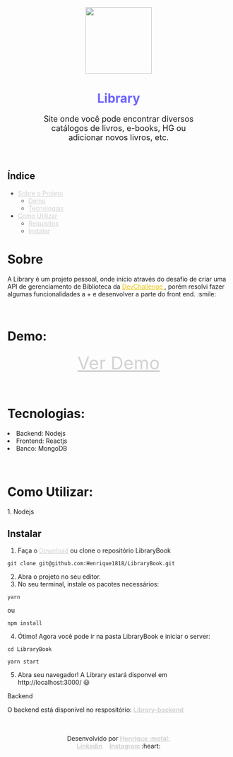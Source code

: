 <div align="center">

<img width="150" src="https://user-images.githubusercontent.com/56804642/92179213-a6030e80-ee1a-11ea-9ccd-4563564de66c.png" />

<h1 style="font-size: 28px; color: #6C63FF" >Library</h1>

<p style="
        max-width: 350px;
        text-align: center;
        font-size: 18px;
    ">
    Site onde você pode encontrar diversos catálogos de livros, e-books, HG ou adicionar novos livros, etc.
</p>
</div>

<br/>

<div>
    <h2>Índice</h2>
    <ul style="color: #444;">
        <li>
            <a href="#sobre" style="color: #D2D2D2">
                Sobre o Projeto
                <ul>
                    <li>
                        <a
                            href="#demo"
                            style="color: #D2D2D2"
                        >
                            Demo
                        </a>
                    </li>
                    <li>
                        <a 
                            style="color: #D2D2D2"         href="#techs"
                        >
                            Tecnologias
                        </a>
                    </li>
                </ul>
            </a>
        </li>
        <li>
            <a style="color: #D2D2D2" href="#como-usar">
                Como Utilizar
                <ul>
                    <li>
                        <a
                            href="#req"
                            style="color: #D2D2D2"
                        >
                            Requisitos
                        </a>
                    </li>
                    <li>
                        <a 
                            style="color: #D2D2D2"         href="#inst"
                        >
                            Instalar
                        </a>
                    </li>
                </ul>
            </a>
        </li>
    </ul>
</div>

<div>
    <h1 id="sobre">Sobre</h1>
    <p>
        A Library é um projeto pessoal, onde início através do desafio de criar uma API de gerenciamento de Biblioteca da <a 
        href="https://devchallenge.now.sh/" style="color: #f1c40f">
            DevChallenge
        </a>, porém resolvi fazer algumas funcionalidades a + e desenvolver a parte do front end. :smile:
    </p>
    <br/>
    <h1 id="demo">Demo:</h1>
    <div align="center">
        <a href="https://j.gifs.com/mOxK4n.gif"             style="color: #D2D2D2; font-size: 40px;">
            Ver Demo
        </a>
    </div>
    <br />
    <br />
    <h1 id="techs">Tecnologias:</h1>
    <li>Backend: Nodejs</li>
    <li>Frontend: Reactjs</li>
    <li>Banco: MongoDB</li>
    <br />
    <br />
    <div>
        <h1 id="como-usar">Como Utilizar:</h1>
        <p id="req">
            1. Nodejs
        </p>
        <div id="inst">
            <h2>Instalar</h2>
        </div>
    </div>
</div>

1. Faça o <a href="https://github.com/Henrique1818/LibraryBook/archive/master.zip" style="color: #D2D2D2;">Download</a> ou clone o repositório LibraryBook

```
git clone git@github.com:Henrique1818/LibraryBook.git
```

2. Abra o projeto no seu editor.
3. No seu terminal, instale os pacotes necessários:

```
yarn
```

ou

```
npm install
```

4. Ótimo! Agora você pode ir na pasta LibraryBook e iniciar o server:

```
cd LibraryBook
```

```
yarn start
```

5. Abra seu navegador! A Library estará disponvel em http://localhost:3000/ :smiley:

Backend

O backend está disponível no respositório: <a href="https://github.com/Henrique1818/library-backend" style="color: #D2D2D2; font-weight: bold;">Library-backend</a>
<br />
<br />
<br />


<div align="center">
    Desenvolvido por <a href="https://github.com/Henrique1818" style="color: #D2D2D2; font-weight: bold;">Henrique :metal:</a>
    <br />
    <a href="https://www.linkedin.com/in/luiz-henrique1889/" style="color: #D2D2D2; font-weight: bold; margin-right: 12px;">Linkedin</a>
    <a href="https://www.instagram.com/henrique18_89/" style="color: #D2D2D2; font-weight: bold">Instagram</a> :heart:
</div>